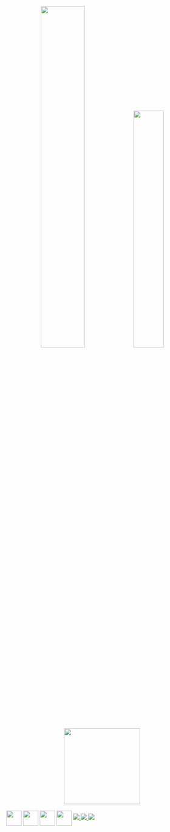 ##
<div align= center>
  <img width="48%" src= "https://github-readme-stats.vercel.app/api?username=loanac&show_icons=true&theme=tokyonight"/>
   <img width="40%" src= "https://github-readme-stats.vercel.app/api/top-langs/?username=loanac&layout=compact&theme=tokyonight"/>
</div>


##

<div align= center>
  <img height="200" width="200" src= "https://share-cdn.picrew.me/shareImg/org/202202/338224_rkiBpQbZ.png"/>
</div>

<div align='center' style= "display: inline-block"><br>
    <img align= center height="40" width="40" src= "https://cdn.jsdelivr.net/gh/devicons/devicon/icons/html5/html5-plain-wordmark.svg"/>
    <img align= center height="40" width="40" src= "https://cdn.jsdelivr.net/gh/devicons/devicon/icons/css3/css3-plain-wordmark.svg"/>
    <img align= center height="40" width="40" src= "https://cdn.jsdelivr.net/gh/devicons/devicon/icons/javascript/javascript-original.svg"/>
    <img align= center height="40" width="40" src= "https://cdn.jsdelivr.net/gh/devicons/devicon/icons/php/php-plain.svg"/>  
</div>



<div align='center' style="display: inline-block"><br>
  
  <a href="mailto:lcavalcantis07@gmail.com" target="_blank">
    <img src="https://img.shields.io/badge/Gmail-D14836?style=for-the-badge&logo=gmail&logoColor=white" target="_blank">
  </a>
  
  <a href="https://discord.com/users/whylune#9232" target="_blank">
    <img src="https://img.shields.io/badge/Discord-7289DA?style=for-the-badge&logo=discord&logoColor=white" target="_blank">
  </a>
    <a href="https://www.instagram.com/luanacavalcantis/" target="_blank">
     <img src="https://img.shields.io/badge/Instagram-E4405F?style=for-the-badge&logo=instagram&logoColor=white" target="_blank">
    </a>   
</div>

